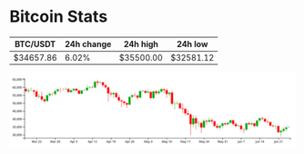 # Bitcoin Stats

BTC/USDT|24h change|24h high|24h low|
|---|---|---|---|
|$34657.86|6.02%|$35500.00|$32581.12|

<img src="./chart.svg">
